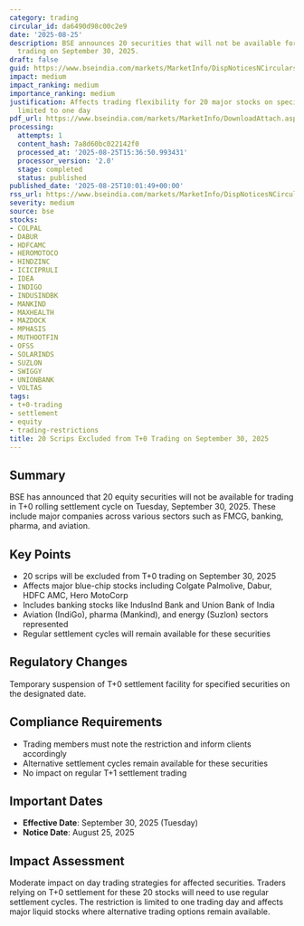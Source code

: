 ```yaml
---
category: trading
circular_id: da6490d98c00c2e9
date: '2025-08-25'
description: BSE announces 20 securities that will not be available for T+0 settlement
  trading on September 30, 2025.
draft: false
guid: https://www.bseindia.com/markets/MarketInfo/DispNoticesNCirculars.aspx?Noticeid={5070A8D6-7EF2-4581-BF84-D99E57018477}&noticeno=20250825-16&dt=08/25/2025&icount=16&totcount=65&flag=0
impact: medium
impact_ranking: medium
importance_ranking: medium
justification: Affects trading flexibility for 20 major stocks on specific date but
  limited to one day
pdf_url: https://www.bseindia.com/markets/MarketInfo/DownloadAttach.aspx?id=20250825-16&attachedId=
processing:
  attempts: 1
  content_hash: 7a8d60bc022142f0
  processed_at: '2025-08-25T15:36:50.993431'
  processor_version: '2.0'
  stage: completed
  status: published
published_date: '2025-08-25T10:01:49+00:00'
rss_url: https://www.bseindia.com/markets/MarketInfo/DispNoticesNCirculars.aspx?Noticeid={5070A8D6-7EF2-4581-BF84-D99E57018477}&noticeno=20250825-16&dt=08/25/2025&icount=16&totcount=65&flag=0
severity: medium
source: bse
stocks:
- COLPAL
- DABUR
- HDFCAMC
- HEROMOTOCO
- HINDZINC
- ICICIPRULI
- IDEA
- INDIGO
- INDUSINDBK
- MANKIND
- MAXHEALTH
- MAZDOCK
- MPHASIS
- MUTHOOTFIN
- OFSS
- SOLARINDS
- SUZLON
- SWIGGY
- UNIONBANK
- VOLTAS
tags:
- t+0-trading
- settlement
- equity
- trading-restrictions
title: 20 Scrips Excluded from T+0 Trading on September 30, 2025
---
```


## Summary

BSE has announced that 20 equity securities will not be available for trading in T+0 rolling settlement cycle on Tuesday, September 30, 2025. These include major companies across various sectors such as FMCG, banking, pharma, and aviation.

## Key Points

- 20 scrips will be excluded from T+0 trading on September 30, 2025
- Affects major blue-chip stocks including Colgate Palmolive, Dabur, HDFC AMC, Hero MotoCorp
- Includes banking stocks like IndusInd Bank and Union Bank of India
- Aviation (IndiGo), pharma (Mankind), and energy (Suzlon) sectors represented
- Regular settlement cycles will remain available for these securities

## Regulatory Changes

Temporary suspension of T+0 settlement facility for specified securities on the designated date.

## Compliance Requirements

- Trading members must note the restriction and inform clients accordingly
- Alternative settlement cycles remain available for these securities
- No impact on regular T+1 settlement trading

## Important Dates

- **Effective Date**: September 30, 2025 (Tuesday)
- **Notice Date**: August 25, 2025

## Impact Assessment

Moderate impact on day trading strategies for affected securities. Traders relying on T+0 settlement for these 20 stocks will need to use regular settlement cycles. The restriction is limited to one trading day and affects major liquid stocks where alternative trading options remain available.